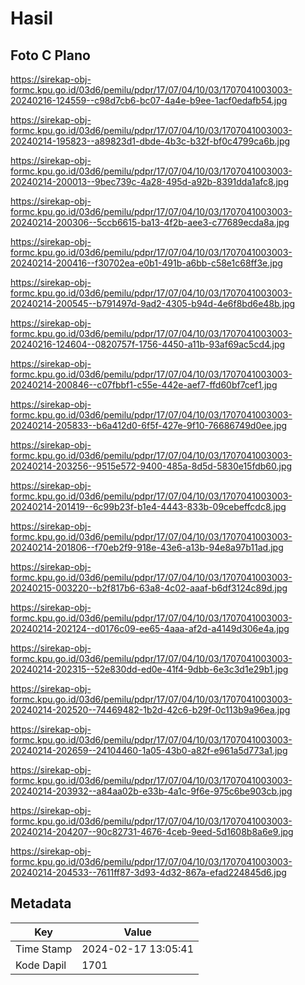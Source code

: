 # Hasil

## Foto C Plano

https://sirekap-obj-formc.kpu.go.id/03d6/pemilu/pdpr/17/07/04/10/03/1707041003003-20240216-124559--c98d7cb6-bc07-4a4e-b9ee-1acf0edafb54.jpg

https://sirekap-obj-formc.kpu.go.id/03d6/pemilu/pdpr/17/07/04/10/03/1707041003003-20240214-195823--a89823d1-dbde-4b3c-b32f-bf0c4799ca6b.jpg

https://sirekap-obj-formc.kpu.go.id/03d6/pemilu/pdpr/17/07/04/10/03/1707041003003-20240214-200013--9bec739c-4a28-495d-a92b-8391dda1afc8.jpg

https://sirekap-obj-formc.kpu.go.id/03d6/pemilu/pdpr/17/07/04/10/03/1707041003003-20240214-200306--5ccb6615-ba13-4f2b-aee3-c77689ecda8a.jpg

https://sirekap-obj-formc.kpu.go.id/03d6/pemilu/pdpr/17/07/04/10/03/1707041003003-20240214-200416--f30702ea-e0b1-491b-a6bb-c58e1c68ff3e.jpg

https://sirekap-obj-formc.kpu.go.id/03d6/pemilu/pdpr/17/07/04/10/03/1707041003003-20240214-200545--b791497d-9ad2-4305-b94d-4e6f8bd6e48b.jpg

https://sirekap-obj-formc.kpu.go.id/03d6/pemilu/pdpr/17/07/04/10/03/1707041003003-20240216-124604--0820757f-1756-4450-a11b-93af69ac5cd4.jpg

https://sirekap-obj-formc.kpu.go.id/03d6/pemilu/pdpr/17/07/04/10/03/1707041003003-20240214-200846--c07fbbf1-c55e-442e-aef7-ffd60bf7cef1.jpg

https://sirekap-obj-formc.kpu.go.id/03d6/pemilu/pdpr/17/07/04/10/03/1707041003003-20240214-205833--b6a412d0-6f5f-427e-9f10-76686749d0ee.jpg

https://sirekap-obj-formc.kpu.go.id/03d6/pemilu/pdpr/17/07/04/10/03/1707041003003-20240214-203256--9515e572-9400-485a-8d5d-5830e15fdb60.jpg

https://sirekap-obj-formc.kpu.go.id/03d6/pemilu/pdpr/17/07/04/10/03/1707041003003-20240214-201419--6c99b23f-b1e4-4443-833b-09cebeffcdc8.jpg

https://sirekap-obj-formc.kpu.go.id/03d6/pemilu/pdpr/17/07/04/10/03/1707041003003-20240214-201806--f70eb2f9-918e-43e6-a13b-94e8a97b11ad.jpg

https://sirekap-obj-formc.kpu.go.id/03d6/pemilu/pdpr/17/07/04/10/03/1707041003003-20240215-003220--b2f817b6-63a8-4c02-aaaf-b6df3124c89d.jpg

https://sirekap-obj-formc.kpu.go.id/03d6/pemilu/pdpr/17/07/04/10/03/1707041003003-20240214-202124--d0176c09-ee65-4aaa-af2d-a4149d306e4a.jpg

https://sirekap-obj-formc.kpu.go.id/03d6/pemilu/pdpr/17/07/04/10/03/1707041003003-20240214-202315--52e830dd-ed0e-41f4-9dbb-6e3c3d1e29b1.jpg

https://sirekap-obj-formc.kpu.go.id/03d6/pemilu/pdpr/17/07/04/10/03/1707041003003-20240214-202520--74469482-1b2d-42c6-b29f-0c113b9a96ea.jpg

https://sirekap-obj-formc.kpu.go.id/03d6/pemilu/pdpr/17/07/04/10/03/1707041003003-20240214-202659--24104460-1a05-43b0-a82f-e961a5d773a1.jpg

https://sirekap-obj-formc.kpu.go.id/03d6/pemilu/pdpr/17/07/04/10/03/1707041003003-20240214-203932--a84aa02b-e33b-4a1c-9f6e-975c6be903cb.jpg

https://sirekap-obj-formc.kpu.go.id/03d6/pemilu/pdpr/17/07/04/10/03/1707041003003-20240214-204207--90c82731-4676-4ceb-9eed-5d1608b8a6e9.jpg

https://sirekap-obj-formc.kpu.go.id/03d6/pemilu/pdpr/17/07/04/10/03/1707041003003-20240214-204533--7611ff87-3d93-4d32-867a-efad224845d6.jpg


## Metadata

| Key        | Value               |
| ---------- | ------------------- |
| Time Stamp | 2024-02-17 13:05:41 |
| Kode Dapil | 1701                |



